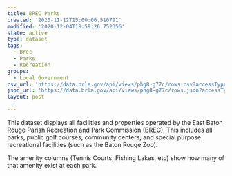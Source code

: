 ```yaml
---
title: BREC Parks
created: '2020-11-12T15:00:06.510791'
modified: '2020-12-04T18:59:26.752356'
state: active
type: dataset
tags:
  - Brec
  - Parks
  - Recreation
groups:
  - Local Government
csv_url: 'https://data.brla.gov/api/views/phg8-g77c/rows.csv?accessType=DOWNLOAD'
json_url: 'https://data.brla.gov/api/views/phg8-g77c/rows.json?accessType=DOWNLOAD'
layout: post

---
```

This dataset displays all facilities and properties operated by the East Baton Rouge Parish Recreation and Park Commission (BREC).  This includes all parks, public golf courses, community centers, and special purpose recreational facilities (such as the Baton Rouge Zoo).

The amenity columns (Tennis Courts, Fishing Lakes, etc)  show how many of that amenity exist at each park.
